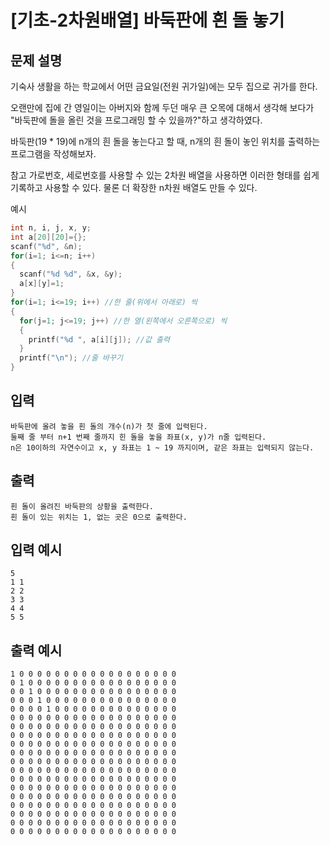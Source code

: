 # [기초-2차원배열] 바둑판에 흰 돌 놓기 

## 문제 설명
기숙사 생활을 하는 학교에서 어떤 금요일(전원 귀가일)에는 모두 집으로 귀가를 한다.

오랜만에 집에 간 영일이는 아버지와 함께 두던 매우 큰 오목에 대해서 생각해 보다가
"바둑판에 돌을 올린 것을 프로그래밍 할 수 있을까?"하고 생각하였다.

바둑판(19 * 19)에 n개의 흰 돌을 놓는다고 할 때,
n개의 흰 돌이 놓인 위치를 출력하는 프로그램을 작성해보자.


참고
가로번호, 세로번호를 사용할 수 있는 2차원 배열을 사용하면
이러한 형태를 쉽게 기록하고 사용할 수 있다. 물론 더 확장한 n차원 배열도 만들 수 있다.

예시
```c
int n, i, j, x, y;
int a[20][20]={};
scanf("%d", &n);
for(i=1; i<=n; i++)
{
  scanf("%d %d", &x, &y);
  a[x][y]=1;
}
for(i=1; i<=19; i++) //한 줄(위에서 아래로) 씩
{
  for(j=1; j<=19; j++) //한 열(왼쪽에서 오른쪽으로) 씩
  {
    printf("%d ", a[i][j]); //값 출력
  }
  printf("\n"); //줄 바꾸기
}
```

## 입력
	바둑판에 올려 놓을 흰 돌의 개수(n)가 첫 줄에 입력된다.
	둘째 줄 부터 n+1 번째 줄까지 힌 돌을 놓을 좌표(x, y)가 n줄 입력된다.
	n은 10이하의 자연수이고 x, y 좌표는 1 ~ 19 까지이며, 같은 좌표는 입력되지 않는다.
## 출력
	흰 돌이 올려진 바둑판의 상황을 출력한다.
	흰 돌이 있는 위치는 1, 없는 곳은 0으로 출력한다.

## 입력 예시
	5
	1 1
	2 2
	3 3
	4 4
	5 5
## 출력 예시
	1 0 0 0 0 0 0 0 0 0 0 0 0 0 0 0 0 0 0
	0 1 0 0 0 0 0 0 0 0 0 0 0 0 0 0 0 0 0
	0 0 1 0 0 0 0 0 0 0 0 0 0 0 0 0 0 0 0
	0 0 0 1 0 0 0 0 0 0 0 0 0 0 0 0 0 0 0
	0 0 0 0 1 0 0 0 0 0 0 0 0 0 0 0 0 0 0
	0 0 0 0 0 0 0 0 0 0 0 0 0 0 0 0 0 0 0
	0 0 0 0 0 0 0 0 0 0 0 0 0 0 0 0 0 0 0
	0 0 0 0 0 0 0 0 0 0 0 0 0 0 0 0 0 0 0
	0 0 0 0 0 0 0 0 0 0 0 0 0 0 0 0 0 0 0
	0 0 0 0 0 0 0 0 0 0 0 0 0 0 0 0 0 0 0
	0 0 0 0 0 0 0 0 0 0 0 0 0 0 0 0 0 0 0
	0 0 0 0 0 0 0 0 0 0 0 0 0 0 0 0 0 0 0
	0 0 0 0 0 0 0 0 0 0 0 0 0 0 0 0 0 0 0
	0 0 0 0 0 0 0 0 0 0 0 0 0 0 0 0 0 0 0
	0 0 0 0 0 0 0 0 0 0 0 0 0 0 0 0 0 0 0
	0 0 0 0 0 0 0 0 0 0 0 0 0 0 0 0 0 0 0
	0 0 0 0 0 0 0 0 0 0 0 0 0 0 0 0 0 0 0
	0 0 0 0 0 0 0 0 0 0 0 0 0 0 0 0 0 0 0
	0 0 0 0 0 0 0 0 0 0 0 0 0 0 0 0 0 0 0